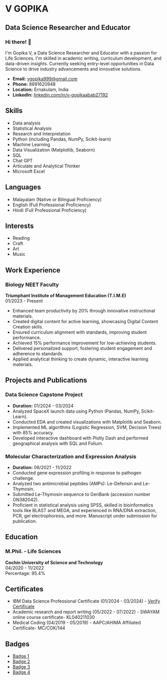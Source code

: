 # V GOPIKA
## Data Science Researcher and Educator

### Hi there! 👋

I'm Gopika V, a Data Science Researcher and Educator with a passion for Life Sciences. I'm skilled in academic writing, curriculum development, and data-driven insights. Currently seeking entry-level opportunities in Data Science to drive industry advancements and innovative solutions.

- **Email:** vgopika999@gmail.com
- **Phone:** 8891620948
- **Location:** Ernakulam, India
- **LinkedIn:** [linkedin.com/in/v-gopikaabab27192](linkedin.com/in/v-gopikaabab27192)

## Skills
- Data analysis
- Statistical Analysis
- Research and Interpretation
- Python (including Pandas, NumPy, Scikit-learn)
- Machine Learning
- Data Visualization (Matplotlib, Seaborn)
- SQL
- Chat GPT
- Articulate and Analytical Thinker
- Microsoft Excel

## Languages
- Malayalam (Native or Bilingual Proficiency)
- English (Full Professional Proficiency)
- Hindi (Full Professional Proficiency)

## Interests
- Reading
- Craft
- Art
- Music

## Work Experience
### Biology NEET Faculty
**Triumphant Institute of Management Education (T.I.M.E)**\
01/2023 - Present

- Enhanced team productivity by 20% through innovative instructional materials.
- Created digital content for active learning, showcasing Digital Content Creation skills.
- Ensured curriculum alignment with standards, improving student performance.
- Achieved 15% performance improvement for low-achieving students.
- Delivered personalized support, fostering student engagement and adherence to standards.
- Applied analytical thinking to create dynamic, interactive learning materials.

## Projects and Publications
### Data Science Capstone Project
- **Duration:** 01/2024 - 03/2024
- Analyzed SpaceX launch data using Python (Pandas, NumPy, Scikit-Learn).
- Conducted EDA and created visualizations with Matplotlib and Seaborn.
- Implemented ML algorithms (Logistic Regression, SVM, Decision Trees) with 85% accuracy.
- Developed interactive dashboard with Plotly Dash and performed geographical analysis with SQL and Folium.

### Molecular Characterization and Expression Analysis
- **Duration:** 06/2021 - 11/2022
- Conducted gene expression profiling in response to pathogen challenge.
- Analyzed two antimicrobial peptides (AMPs): Le-Defensin and Le-Thymosin.
- Submitted Le-Thymosin sequence to GenBank (accession number ON382042).
- Proficient in statistical analysis using SPSS, skilled in bioinformatics tools like BLAST and MEGA, and experienced in RNA/DNA extraction, PCR, gel electrophoresis, and more. Manuscript under submission for publication.

## Education
### M.Phil. - Life Sciences
**Cochin University of Science and Technology**\
04/2020 - 11/2022\
Percentage: 95.4%

## Certificates
- IBM Data Science Professional Certificate (01/2024 - 03/2024) - [Verify Certificate](https://coursera.org/verify/professional-cert/KHW8WJ6LKKEL)
- Academic research and report writing (05/2022 - 07/2022) - SWAYAM online course certificate- KL040211030
- Medical Coding (04/2019 - 05/2019) - AAPC/AHIMA Affiliated Certificate- MC/COK/144

## Badges
- [Badge 1](https://www.credly.com/badges/122789df-93d7-46ec-a278-2d331435e50b)
- [Badge 2](https://www.credly.com/badges/1060d6dc-10b8-47af-99f9-6c00412851b0)
- [Badge 3](https://www.credly.com/badges/c086be7a-900b-4ccf-8297-5f58b8b4b5ba)
- [Badge 4](https://www.credly.com/badges/3d864999-6bf3-44cb-a373-af93f6193c73)
